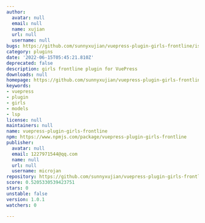 ```yaml
---
author:
  avatar: null
  email: null
  name: xujian
  url: null
  username: null
bugs: https://github.com/sunnyxujian/vuepress-plugin-girls-frontline/issues
category: plugins
date: '2022-06-15T05:45:21.810Z'
deprecated: false
description: girls frontline plugin for VuePress
downloads: null
homepage: https://github.com/sunnyxujian/vuepress-plugin-girls-frontline
keywords:
- vuepress
- plugin
- girls
- models
- lsp
license: null
maintainers: null
name: vuepress-plugin-girls-frontline
npm: https://www.npmjs.com/package/vuepress-plugin-girls-frontline
publisher:
  avatar: null
  email: 1227971544@qq.com
  name: null
  url: null
  username: microjan
repository: https://github.com/sunnyxujian/vuepress-plugin-girls-frontline
score: 0.5205330539423751
stars: 0
unstable: false
version: 1.0.1
watchers: 0

---
```


